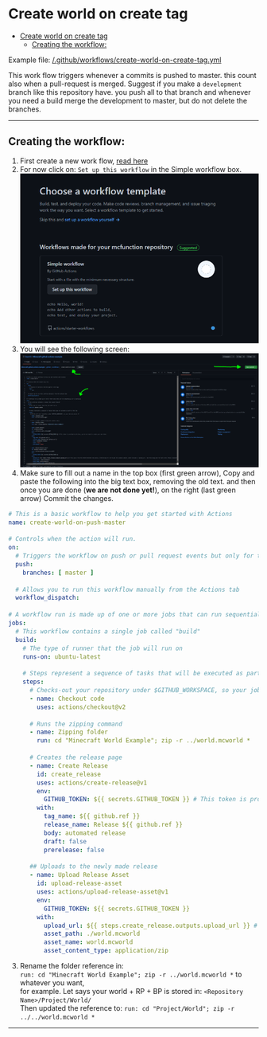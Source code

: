 # Create world on create tag

- [Create world on create tag](#create-world-on-create-tag)
  - [Creating the workflow:](#creating-the-workflow)

Example file: [/.github/workflows/create-world-on-create-tag.yml](../.github/workflows/create-world-on-create-tag.yml)

This work flow triggers whenever a commits is pushed to master. this count also when a pull-request is merged.
Suggest if you make a `development` branch like this repository have. you push all to that branch and whenever you need a build merge the development to master, but do not delete the branches.

---
## Creating the workflow:

1. First create a new work flow, [read here](./Create%20workflow.md)
2. For now click on: `Set up this workflow` in the Simple workflow box.
  ![image](Assets/Choose%20workflow%20template.png)
3. You will see the following screen:
  ![image](Assets/Create%20workflow%20data%20screen.png)
4. Make sure to fill out a name in the top box (first green arrow), Copy and paste the following into the big text box, removing the old text. and then once you are done (**we are not done yet!**), on the right (last green arrow) Commit the changes.

```yml
# This is a basic workflow to help you get started with Actions
name: create-world-on-push-master

# Controls when the action will run. 
on:
  # Triggers the workflow on push or pull request events but only for the master branch
  push:
    branches: [ master ]

  # Allows you to run this workflow manually from the Actions tab
  workflow_dispatch:

# A workflow run is made up of one or more jobs that can run sequentially or in parallel
jobs:
  # This workflow contains a single job called "build"
  build:
    # The type of runner that the job will run on
    runs-on: ubuntu-latest

    # Steps represent a sequence of tasks that will be executed as part of the job
    steps:
      # Checks-out your repository under $GITHUB_WORKSPACE, so your job can access it
      - name: Checkout code
        uses: actions/checkout@v2

      # Runs the zipping command
      - name: Zipping folder
        run: cd "Minecraft World Example"; zip -r ../world.mcworld *

      # Creates the release page
      - name: Create Release
        id: create_release
        uses: actions/create-release@v1
        env:
          GITHUB_TOKEN: ${{ secrets.GITHUB_TOKEN }} # This token is provided by Actions, you do not need to create your own token
        with:
          tag_name: ${{ github.ref }}
          release_name: Release ${{ github.ref }}
          body: automated release
          draft: false
          prerelease: false

      ## Uploads to the newly made release
      - name: Upload Release Asset
        id: upload-release-asset 
        uses: actions/upload-release-asset@v1
        env:
          GITHUB_TOKEN: ${{ secrets.GITHUB_TOKEN }}
        with:
          upload_url: ${{ steps.create_release.outputs.upload_url }} # This pulls from the CREATE RELEASE step above, referencing it's ID to get its outputs object, which include a `upload_url`. See this blog post for more info: https://jasonet.co/posts/new-features-of-github-actions/#passing-data-to-future-steps 
          asset_path: ./world.mcworld
          asset_name: world.mcworld
          asset_content_type: application/zip
```

3. Rename the folder reference in:   
`run: cd "Minecraft World Example"; zip -r ../world.mcworld *`
to whatever you want,   
for example. Let says your world + RP + BP is stored in: `<Repository Name>/Project/World/`  
Then updated the reference to: `run: cd "Project/World"; zip -r ../../world.mcworld *`

---